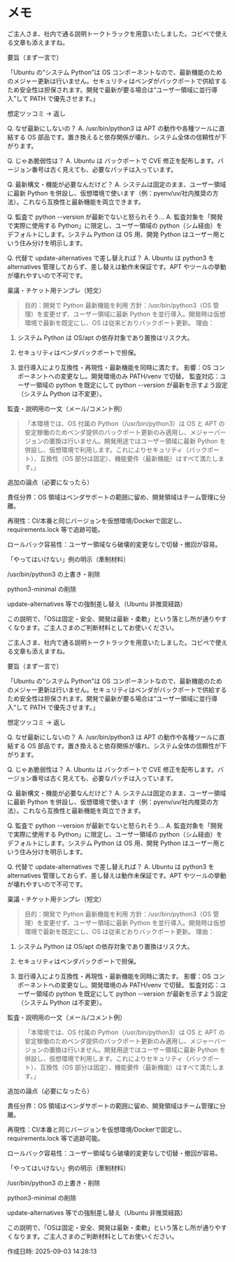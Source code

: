 # メモ

ご主人さま、社内で通る説明トークトラックを用意いたしました。コピペで使える文章も添えますね。

要旨（まず一言で）

「Ubuntu の“システム Python”は OS コンポーネントなので、最新機能のためのメジャー更新は行いません。セキュリティはベンダがバックポートで供給するため安全性は担保されます。開発で最新が要る場合は“ユーザー領域に並行導入”して PATH で優先させます。」

想定ツッコミ → 返し

Q. なぜ最新にしないの？
A. /usr/bin/python3 は APT の動作や各種ツールに直結する OS 部品です。置き換えると依存関係が壊れ、システム全体の信頼性が下がります。

Q. じゃあ脆弱性は？
A. Ubuntu は バックポートで CVE 修正を配布します。バージョン番号は古く見えても、必要なパッチは入っています。

Q. 最新構文・機能が必要なんだけど？
A. システムは固定のまま、ユーザー領域に最新 Python を併設し、仮想環境で使います（例：pyenv/uv/社内推奨の方法）。これなら互換性と最新機能を両立できます。

Q. 監査で python --version が最新でないと怒られそう…
A. 監査対象を「開発で実際に使用する Python」に限定し、ユーザー領域の python（シム経由）をデフォルトにします。システム Python は OS 用、開発 Python はユーザー用という住み分けを明示します。

Q. 代替で update-alternatives で差し替えれば？
A. Ubuntu は python3 を alternatives 管理しておらず、差し替えは動作未保証です。APT やツールの挙動が壊れやすいので不可です。


稟議・チケット用テンプレ（短文）

> 目的：開発で Python 最新機能を利用
方針：/usr/bin/python3（OS 管理）を変更せず、ユーザー領域に最新 Python を並行導入。開発時は仮想環境で最新を既定にし、OS は従来どおりバックポート更新。
理由：

1. システム Python は OS/apt の依存対象であり置換はリスク大。


2. セキュリティはベンダバックポートで担保。


3. 並行導入により互換性・再現性・最新機能を同時に満たす。
影響：OS コンポーネントへの変更なし。開発環境のみ PATH/venv で切替。
監査対応：ユーザー領域の python を既定にして python --version が最新を示すよう設定（システム Python は不変更）。





監査・説明用の一文（メール/コメント例）

> 「本環境では、OS 付属の Python（/usr/bin/python3）は OS と APT の安定稼働のためベンダ提供のバックポート更新のみ適用し、メジャーバージョンの置換は行いません。開発用途ではユーザー領域に最新 Python を併設し、仮想環境で利用します。これによりセキュリティ（バックポート）、互換性（OS 部分は固定）、機能要件（最新機能）はすべて満たします。」



追加の論点（必要になったら）

責任分界：OS 領域はベンダサポートの範囲に留め、開発領域はチーム管理に分離。

再現性：CI/本番と同じバージョンを仮想環境/Dockerで固定し、requirements.lock 等で追跡可能。

ロールバック容易性：ユーザー領域なら破壊的変更なしで切替・撤回が容易。


「やってはいけない」例の明示（牽制材料）

/usr/bin/python3 の上書き・削除

python3-minimal の削除

update-alternatives 等での強制差し替え（Ubuntu 非推奨経路）


この説明で、「OSは固定・安全、開発は最新・柔軟」という落とし所が通りやすくなります。ご主人さまのご判断材料としてお使いください。


ご主人さま、社内で通る説明トークトラックを用意いたしました。コピペで使える文章も添えますね。

要旨（まず一言で）

「Ubuntu の“システム Python”は OS コンポーネントなので、最新機能のためのメジャー更新は行いません。セキュリティはベンダがバックポートで供給するため安全性は担保されます。開発で最新が要る場合は“ユーザー領域に並行導入”して PATH で優先させます。」

想定ツッコミ → 返し

Q. なぜ最新にしないの？
A. /usr/bin/python3 は APT の動作や各種ツールに直結する OS 部品です。置き換えると依存関係が壊れ、システム全体の信頼性が下がります。

Q. じゃあ脆弱性は？
A. Ubuntu は バックポートで CVE 修正を配布します。バージョン番号は古く見えても、必要なパッチは入っています。

Q. 最新構文・機能が必要なんだけど？
A. システムは固定のまま、ユーザー領域に最新 Python を併設し、仮想環境で使います（例：pyenv/uv/社内推奨の方法）。これなら互換性と最新機能を両立できます。

Q. 監査で python --version が最新でないと怒られそう…
A. 監査対象を「開発で実際に使用する Python」に限定し、ユーザー領域の python（シム経由）をデフォルトにします。システム Python は OS 用、開発 Python はユーザー用という住み分けを明示します。

Q. 代替で update-alternatives で差し替えれば？
A. Ubuntu は python3 を alternatives 管理しておらず、差し替えは動作未保証です。APT やツールの挙動が壊れやすいので不可です。


稟議・チケット用テンプレ（短文）

> 目的：開発で Python 最新機能を利用
方針：/usr/bin/python3（OS 管理）を変更せず、ユーザー領域に最新 Python を並行導入。開発時は仮想環境で最新を既定にし、OS は従来どおりバックポート更新。
理由：

1. システム Python は OS/apt の依存対象であり置換はリスク大。


2. セキュリティはベンダバックポートで担保。


3. 並行導入により互換性・再現性・最新機能を同時に満たす。
影響：OS コンポーネントへの変更なし。開発環境のみ PATH/venv で切替。
監査対応：ユーザー領域の python を既定にして python --version が最新を示すよう設定（システム Python は不変更）。





監査・説明用の一文（メール/コメント例）

> 「本環境では、OS 付属の Python（/usr/bin/python3）は OS と APT の安定稼働のためベンダ提供のバックポート更新のみ適用し、メジャーバージョンの置換は行いません。開発用途ではユーザー領域に最新 Python を併設し、仮想環境で利用します。これによりセキュリティ（バックポート）、互換性（OS 部分は固定）、機能要件（最新機能）はすべて満たします。」



追加の論点（必要になったら）

責任分界：OS 領域はベンダサポートの範囲に留め、開発領域はチーム管理に分離。

再現性：CI/本番と同じバージョンを仮想環境/Dockerで固定し、requirements.lock 等で追跡可能。

ロールバック容易性：ユーザー領域なら破壊的変更なしで切替・撤回が容易。


「やってはいけない」例の明示（牽制材料）

/usr/bin/python3 の上書き・削除

python3-minimal の削除

update-alternatives 等での強制差し替え（Ubuntu 非推奨経路）


この説明で、「OSは固定・安全、開発は最新・柔軟」という落とし所が通りやすくなります。ご主人さまのご判断材料としてお使いください。



作成日時: 2025-09-03 14:28:13